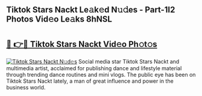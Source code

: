 ## Tiktok Stars Nackt Le𝚊k𝚎d N𝚞𝚍es - Part-1I2 Photos Vid𝚎o Le𝚊ks 8hNSL

# <h2><a href="http://fb2pug0.evod.top/?m=Tiktok+Stars+Nackt">🔗 👉🔴 Tiktok Stars Nackt Vid𝚎o Ph𝚘t𝚘s</a></h2>

[![Tiktok Stars Nackt N𝚞d𝚎s](https://i.imgur.com/8V9OHl7.gif)](http://fb2pug0.evod.top/?m=Tiktok+Stars+Nackt)
Social media star Tiktok Stars Nackt and multimedia artist, acclaimed for publishing dance and lifestyle material through trending dance routines and mini vlogs. The public eye has been on Tiktok Stars Nackt lately, a man of great influence and power in the business world. 
